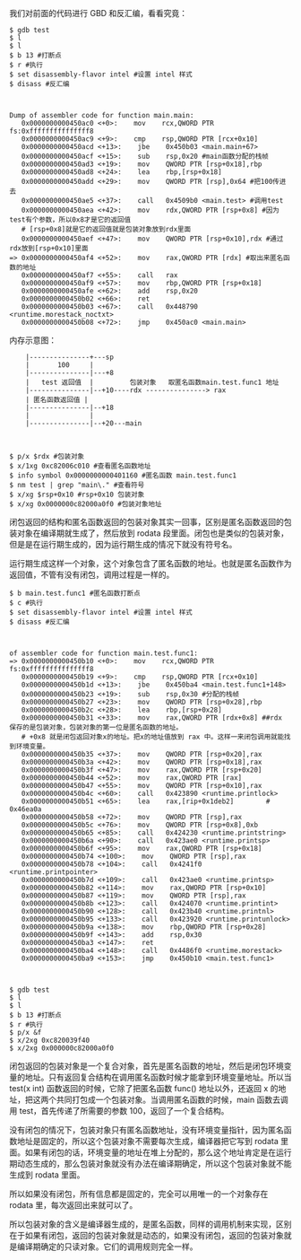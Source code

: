 我们对前面的代码进行 GBD 和反汇编，看看究竟：

    
    
    $ gdb test
    $ l
    $ l
    $ b 13 #打断点
    $ r #执行
    $ set disassembly-flavor intel #设置 intel 样式
    $ disass #反汇编
    
    
    
    Dump of assembler code for function main.main:
       0x0000000000450ac0 <+0>:    mov    rcx,QWORD PTR fs:0xfffffffffffffff8
       0x0000000000450ac9 <+9>:    cmp    rsp,QWORD PTR [rcx+0x10]
       0x0000000000450acd <+13>:    jbe    0x450b03 <main.main+67>
       0x0000000000450acf <+15>:    sub    rsp,0x20 #main函数分配的栈帧
       0x0000000000450ad3 <+19>:    mov    QWORD PTR [rsp+0x18],rbp
       0x0000000000450ad8 <+24>:    lea    rbp,[rsp+0x18]
       0x0000000000450add <+29>:    mov    QWORD PTR [rsp],0x64 #把100传进去
       0x0000000000450ae5 <+37>:    call   0x4509b0 <main.test> #调用test
       0x0000000000450aea <+42>:    mov    rdx,QWORD PTR [rsp+0x8] #因为test有个参数，所以0x8才是它的返回值
       # [rsp+0x8]就是它的返回值就是包装对象放到rdx里面
       0x0000000000450aef <+47>:    mov    QWORD PTR [rsp+0x10],rdx #通过rdx放到[rsp+0x10]里面
    => 0x0000000000450af4 <+52>:    mov    rax,QWORD PTR [rdx] #取出来匿名函数的地址
       0x0000000000450af7 <+55>:    call   rax
       0x0000000000450af9 <+57>:    mov    rbp,QWORD PTR [rsp+0x18]
       0x0000000000450afe <+62>:    add    rsp,0x20
       0x0000000000450b02 <+66>:    ret
       0x0000000000450b03 <+67>:    call   0x448790 <runtime.morestack_noctxt>
       0x0000000000450b08 <+72>:    jmp    0x450ac0 <main.main>
    

内存示意图：

    
    
        |---------------+---sp
        |       100     |
        |---------------|---+8
        |   test 返回值  |         包装对象   取匿名函数main.test.func1 地址
        |---------------|--+10----rdx ---------------> rax
        | 匿名函数返回值 |
        |---------------|--+18
        |               |
        |---------------|--+20---main
    
    
    
    $ p/x $rdx #包装对象
    $ x/1xg 0xc82006c010 #查看匿名函数地址
    $ info symbol 0x0000000000401160 #匿名函数 main.test.func1
    $ nm test | grep "main\." #查看符号
    $ x/xg $rsp+0x10 #rsp+0x10 包装对象
    $ x/xg 0x0000000c82000a0f0 #包装对象地址
    

闭包返回的结构和匿名函数返回的包装对象其实一回事，区别是匿名函数返回的包装对象在编译期就生成了，然后放到 rodata
段里面。闭包也是类似的包装对象，但是是在运行期生成的，因为运行期生成的情况下就没有符号名。

运行期生成这样一个对象，这个对象包含了匿名函数的地址。也就是匿名函数作为返回值，不管有没有闭包，调用过程是一样的。

    
    
    $ b main.test.func1 #匿名函数打断点
    $ c #执行
    $ set disassembly-flavor intel #设置 intel 样式
    $ disass #反汇编
    
    
    
    of assembler code for function main.test.func1:
    => 0x0000000000450b10 <+0>:    mov    rcx,QWORD PTR fs:0xfffffffffffffff8
       0x0000000000450b19 <+9>:    cmp    rsp,QWORD PTR [rcx+0x10]
       0x0000000000450b1d <+13>:    jbe    0x450ba4 <main.test.func1+148>
       0x0000000000450b23 <+19>:    sub    rsp,0x30 #分配的栈帧
       0x0000000000450b27 <+23>:    mov    QWORD PTR [rsp+0x28],rbp
       0x0000000000450b2c <+28>:    lea    rbp,[rsp+0x28]
       0x0000000000450b31 <+33>:    mov    rax,QWORD PTR [rdx+0x8] ##rdx 保存的是包装对象，包装对象的第一位是匿名函数的地址。
       # +0x8 就是闭包返回对象x的地址。把x的地址值放到 rax 中。这样一来闭包调用就能找到环境变量。
       0x0000000000450b35 <+37>:    mov    QWORD PTR [rsp+0x20],rax
       0x0000000000450b3a <+42>:    mov    QWORD PTR [rsp+0x18],rax
       0x0000000000450b3f <+47>:    mov    rax,QWORD PTR [rsp+0x20]
       0x0000000000450b44 <+52>:    mov    rax,QWORD PTR [rax]
       0x0000000000450b47 <+55>:    mov    QWORD PTR [rsp+0x10],rax
       0x0000000000450b4c <+60>:    call   0x423890 <runtime.printlock>
       0x0000000000450b51 <+65>:    lea    rax,[rip+0x1deb2]        # 0x46ea0a
       0x0000000000450b58 <+72>:    mov    QWORD PTR [rsp],rax
       0x0000000000450b5c <+76>:    mov    QWORD PTR [rsp+0x8],0xb
       0x0000000000450b65 <+85>:    call   0x424230 <runtime.printstring>
       0x0000000000450b6a <+90>:    call   0x423ae0 <runtime.printsp>
       0x0000000000450b6f <+95>:    mov    rax,QWORD PTR [rsp+0x18]
       0x0000000000450b74 <+100>:    mov    QWORD PTR [rsp],rax
       0x0000000000450b78 <+104>:    call   0x4241f0 <runtime.printpointer>
       0x0000000000450b7d <+109>:    call   0x423ae0 <runtime.printsp>
       0x0000000000450b82 <+114>:    mov    rax,QWORD PTR [rsp+0x10]
       0x0000000000450b87 <+119>:    mov    QWORD PTR [rsp],rax
       0x0000000000450b8b <+123>:    call   0x424070 <runtime.printint>
       0x0000000000450b90 <+128>:    call   0x423b40 <runtime.printnl>
       0x0000000000450b95 <+133>:    call   0x423920 <runtime.printunlock>
       0x0000000000450b9a <+138>:    mov    rbp,QWORD PTR [rsp+0x28]
       0x0000000000450b9f <+143>:    add    rsp,0x30
       0x0000000000450ba3 <+147>:    ret
       0x0000000000450ba4 <+148>:    call   0x4486f0 <runtime.morestack>
       0x0000000000450ba9 <+153>:    jmp    0x450b10 <main.test.func1>
    
    
    
    $ gdb test
    $ l
    $ l
    $ b 13 #打断点
    $ r #执行
    $ p/x &f
    $ x/2xg 0xc820039f40
    $ x/2xg 0x000000c82000a0f0
    

闭包返回的包装对象是一个复合对象，首先是匿名函数的地址，然后是闭包环境变量的地址。只有返回复合结构在调用匿名函数时候才能拿到环境变量地址。所以当
test(x int) 函数返回的时候，它除了把匿名函数 func() 地址以外，还返回 x
的地址，把这两个共同打包成一个包装对象。当调用匿名函数的时候，main 函数去调用 test，首先传递了所需要的参数 100，返回了一个复合结构。

没有闭包的情况下，包装对象只有匿名函数地址，没有环境变量指针，因为匿名函数地址是固定的，所以这个包装对象不需要每次生成，编译器把它写到 rodata
里面。如果有闭包的话，环境变量的地址在堆上分配的，那么这个地址肯定是在运行期动态生成的，那么包装对象就没有办法在编译期确定，所以这个包装对象就不能生成到
rodata 里面。

所以如果没有闭包，所有信息都是固定的，完全可以用唯一的一个对象存在 rodata 里，每次返回出来就可以了。

所以包装对象的含义是编译器生成的，是匿名函数，同样的调用机制来实现，区别在于如果有闭包，返回的包装对象就是动态的，如果没有闭包，返回的包装对象就是编译期确定的只读对象。它们的调用规则完全一样。

